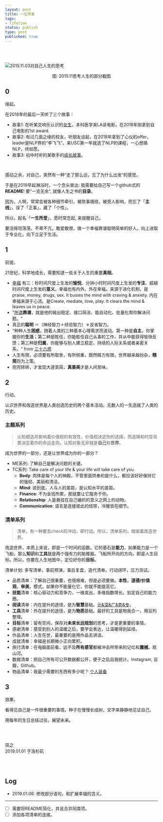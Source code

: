 ```yaml
--- 
layout: post
title: 一生所爱
tags: 
- lifetime
status: publish
type: post
published: true
---
```


<br>
<br>

![2015.11.03对自己人生的思考](https://i.imgur.com/4hNv6NE.jpg)

<center>图: 2015.11思考人生的部分截图</center>

## 0
	
缘起。
	
在2018年的最后一天听了三个故事：
	
- 故事1: 在听某交响乐认识的[女生](https://i.imgur.com/Krl1XQ3.jpg)，本科医学来LA读电影，在2018年刚拿到自己电影的1st award. 
- 故事2: 有过几面之缘的校友，听朋友谈起，在2018年拿到了心仪的offer，leader是NLP界的“李飞飞“。来USC第一年就选了NLP的课程，一心想搞NLP，终如愿。
- 故事3: 初中时听的某歌手的[成长故事](https://mp.weixin.qq.com/s/jR1JNp2Myr8KXF7n2GeP_Q)。
	
<br>		

感动之余，对自己，突然有一种“走了那么远，忘了为什么出发“的感觉。

于是在2019早起淋浴时，一个念头冒出: 我需要给自己写一个github式的**README**! 要“一览无余“, 就像人生之书的**目录**。
	
因为，人啊，常常会被各种细节牵引，被琐事缠绕，被旁人影响，而忘了「**主线**」，误了「正事」，藏了「个性」。
	
所以，起名「**一生所爱**」，愿时常念起, 来提醒自己。  

要活得坦荡荡，不卑不亢，敢爱敢恨，做一个幸福靠谱聪明简单的好人。向上进取于专业化，向下立足于生活。
	
## 1
	
前提。
	
21世纪，科学地成长，需要知道一些关于人生的重要**真相**。
	
- [幸福](https://book.douban.com/subject/27663156/) 有三：秒时间尺度上生发的**愉悦**、分钟小时时间尺度上生发的**专注**、超越时间尺度上生发的**意义**。幸福也有内外。外在幸福，来源于进化机制，是praise, money, drugs, sex. It busies the mind with craving & anxiety. 内在幸福来源于心流。是Create, mediate, love, play. It clears the mind & leaves us in peace. 
- "[所谓](https://www.yangzhiping.com/psy/HumanityAndViolence.html)**靠谱**，就是他的输出稳定、接口简洁、能自动化、批量化帮你解决问题。"
- 真正的**聪明** ＝（神经智力＋经验智力）＊反省智力。
- “种种人生**困惑**，随着人类的三种基本心理需求而波动。第一种是**自主**，你掌握你的**生活**；第二种是胜任，你能胜任自己从事的工作，并从中能获得愉快反馈；第三种是**归属**，你能够与别人建立稳定、持续的人际关系或者亲密关系。“ from [三十六惑](https://www.yangzhiping.com/psy/36Birthday.html)
- 人生有限，必须要有所取舍，有所侧重，既然精力有限，世界越来越纷杂，**精简**则为上策。
- 兜兜转转，才发现大道至简，**真善美**才是人间至味。
	
## 2
	
行动。
	
认识世界和改造世界是人类创造历史的两个基本活动。无数人的一生造就了人类的历史。
	
### 主题系列
	
> 认知塑造并影响着价值观的有效性，价值观决定你的选择，而选择和时空背景决定着你的命运走向。认知对象无非就是**自己**和**世界**。
	
成为世界的一部分，还是让世界成为你的一部分？
	
- ME系列: 了解自己是解决问题的关键。
- TC系列: Take care of your life & your life will take care of you. 
	- **Body**: 肉体是每个人的神殿，不管里面供奉的是什么，都应该好好保持它的强韧、美丽和清洁。
	- **Mind**: 说到底，人与人的差距，是认知水平的差距。
	- **Finance**: 不为金钱所累，那就要让它服务于你。
	- **Relationship**: 人是悬挂在自己编织的意义之网上的动物。
	- **Communication**: 语言是连接彼此的纽带，冷暖皆在细节。
	
	
### 清单系列
	
> 清单，有一种要去check的冲动，即行动。所以，清单系列，暗喻着改造世界。
	
改造世界，本质上来说，即是一个时间的函数。它的基石是**能力**，如果能力是一个飞船，那么**知识**和**工具**就是两个强有力的助推器。飞船所开向的方向，即是人生目标。所以，你要在人生地图中，定位好你的**目标**。
	
清单计划: 多写清单，事前预演，事后复盘，迭代清单。行动闭环，压力测试。
	
- 品质清单：了解自己很重要，也很艰难，但是必须要做。**本性**，**道德/价值观**，**审美**，模式。如果你不能量化它，你就不能提高它。
- **技能**清单：核心驱动力和竞争力，一维突出，多维指数增长。划定自己的能力圈。
- **阅读**清单：内在提升的途径，是为**智慧**基础。[元&深&广&势&专](https://workflowy.com/s/f1763882b3d/34LNXFbqhoQ9Rhzr)。
- **工具**清单：外在提升的途径，是为**物质**基础。最好的工具是物我合一，用豆列整理。
- **目标**清单：留有空间，保存对**未来长远规划**的思考，才是更重要的事情。
- 感谢清单：感受到别人的温暖之后，要学会表达，让温暖得到延续。
- 作品清单：人生在世，最重要的是用作品去讲话。
- 成就清单：幸福是长期微小正向累积。
- 旅行清单：在电脑面前看，远不及**所有感官**都被冲击所带来的记忆和**震撼**。观山河。
- 数据清单：把自己所有可公开数据都公开，便于之后自我统计。Instagram, 豆瓣，Github。
- 物品清单：我最少需要的东西有多少呢？ [个人装备](https://www.douban.com/photos/album/1679804396/)
	
## 3 

效果。
	
看得见自己是一件很重要的事情。种子在慢慢长成树，文字来静静地见证自己。
	
用每年的生日总结过往，展望未来。
	

<br>
<br>

简之           
2019.01.01 于洛杉矶 


<br>
<br>


## Log 

* 2019.01.06: 修改部分语句，和扩展幸福的含义。 


---
* [ ] 需要将README简化，并且合并同类项。
* [ ] 添加各项清单的连接。